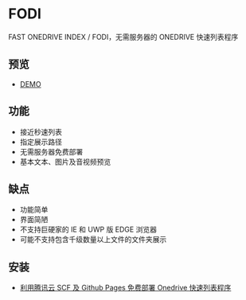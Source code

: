 # FODI

FAST ONEDRIVE INDEX / FODI，无需服务器的 ONEDRIVE 快速列表程序

## 预览

- [DEMO](https://logi.ml/fodi.html)

## 功能

- 接近秒速列表
- 指定展示路径
- 无需服务器免费部署
- 基本文本、图片及音视频预览

## 缺点

- 功能简单
- 界面简陋
- 不支持巨硬家的 IE 和 UWP 版 EDGE 浏览器
- 可能不支持包含千级数量以上文件的文件夹展示

## 安装

- [利用腾讯云 SCF 及 Github Pages 免费部署 Onedrive 快速列表程序](https://logi.ml/front-end/scf-fodi.html)
